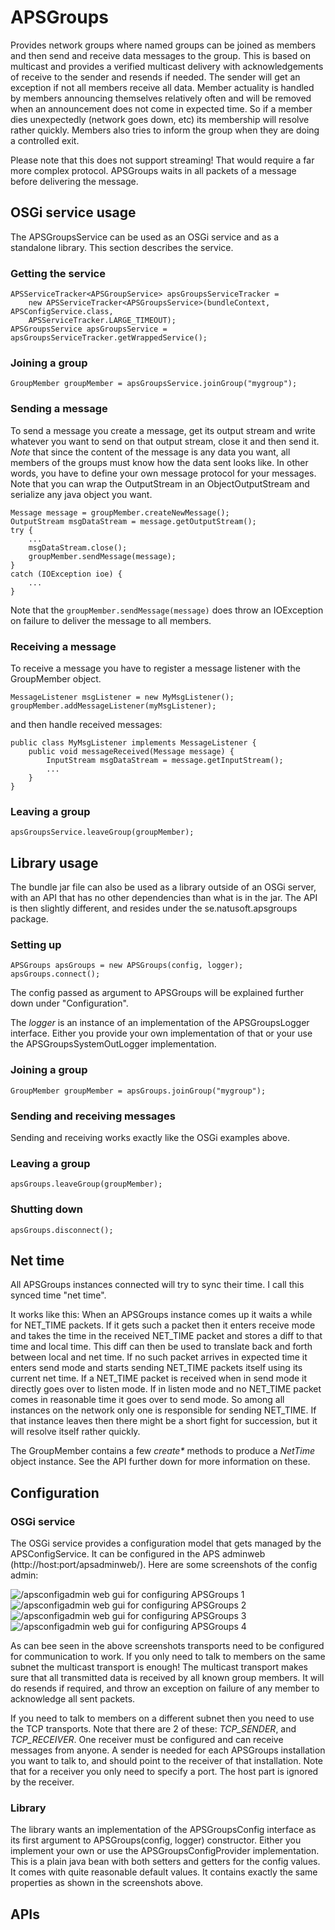 # APSGroups

Provides network groups where named groups can be joined as members and then send and receive data messages to the group. This is based on multicast and provides a verified multicast delivery with acknowledgements of receive to the sender and resends if needed. The sender will get an exception if not all members receive all data. Member actuality is handled by members announcing themselves relatively often and will be removed when an announcement does not come in expected time. So if a member dies unexpectedly (network goes down, etc) its membership will resolve rather quickly. Members also
tries to inform the group when they are doing a controlled exit. 

Please note that this does not support streaming! That would require a far more complex protocol. APSGroups waits in all packets of a message before delivering the message.

## OSGi service usage

The APSGroupsService can be used as an OSGi service and as a standalone library. This section describes the service.
 
### Getting the service

	APSServiceTracker<APSGroupService> apsGroupsServiceTracker = 
		new APSServiceTracker<APSGroupsService>(bundleContext, APSConfigService.class,
		APSServiceTracker.LARGE_TIMEOUT);
	APSGroupsService apsGroupsService = apsGroupsServiceTracker.getWrappedService();
	
### Joining a group

	GroupMember groupMember = apsGroupsService.joinGroup("mygroup");
	
### Sending a message

To send a message you create a message, get its output stream and write whatever you want to send on that
output stream, close it and then send it. _Note_ that since the content of the message is any data you want, 
all members of the groups must know how the data sent looks like. In other words, you have to define your
own message protocol for your messages. Note that you can wrap the OutputStream in an ObjectOutputStream
and serialize any java object you want.
	
	Message message = groupMember.createNewMessage();
	OutputStream msgDataStream = message.getOutputStream();
	try {
		...
		msgDataStream.close();
		groupMember.sendMessage(message);
	}
	catch (IOException ioe) {
		...
	}
	
Note that the `groupMember.sendMessage(message)` does throw an IOException on failure to deliver the message to all members.

### Receiving a message

To receive a message you have to register a message listener with the GroupMember object.

	MessageListener msgListener = new MyMsgListener();
	groupMember.addMessageListener(myMsgListener); 

and then handle received messages:

	public class MyMsgListener implements MessageListener {
		public void messageReceived(Message message) {
			InputStream msgDataStream = message.getInputStream();
			...
		}
	}

### Leaving a group

	apsGroupsService.leaveGroup(groupMember);
	
## Library usage

The bundle jar file can also be used as a library outside of an OSGi server, with an API that has no other dependencies than what is in the jar. The API is then slightly different, and resides under the se.natusoft.apsgroups package.

### Setting up

	APSGroups apsGroups = new APSGroups(config, logger);
	apsGroups.connect();
	
The config passed as argument to APSGroups will be explained further down under "Configuration".

The _logger_ is an instance of an implementation of the APSGroupsLogger interface. Either you provide your own
implementation of that or your use the APSGroupsSystemOutLogger implementation. 
	
### Joining a group

	GroupMember groupMember = apsGroups.joinGroup("mygroup");

### Sending and receiving messages

Sending and receiving works exactly like the OSGi examples above. 

### Leaving a group

	apsGroups.leaveGroup(groupMember);

### Shutting down

	apsGroups.disconnect();
	
## Net time

All APSGroups instances connected will try to sync their time. I call this synced time "net time". 

It works like this: When an APSGroups instance comes up it waits a while for NET\_TIME packets. If it gets such a packet then it enters receive mode and takes the time in the received NET\_TIME packet and stores a diff to that time and local time. This diff can then be used to translate back and forth between local and net time. If no such packet arrives in expected time it enters send mode and starts sending NET\_TIME packets itself using its current net time. If a NET\_TIME packet is received when in send mode it directly goes over to listen mode. If in listen mode and no NET\_TIME packet comes in reasonable time it goes over to send mode. So among all instances on the network only one is responsible for sending NET\_TIME. If that instance leaves then there might be a short fight for succession, but it will resolve itself rather quickly.

The GroupMember contains a few _create\*_ methods to produce a _NetTime_ object instance. See the API further down for more information on these.

## Configuration

### OSGi service 

The OSGi service provides a configuration model that gets managed by the APSConfigService. It can be configured in the APS adminweb (http://host:port/apsadminweb/). Here are some screenshots of the config admin:

![/apsconfigadmin web gui for configuring APSGroups 1](http://download.natusoft.se/Images/APS/APS-Network/APSGroups/docs/images/groups-config-1.png)
![/apsconfigadmin web gui for configuring APSGroups 2](http://download.natusoft.se/Images/APS/APS-Network/APSGroups/docs/images/groups-config-2.png)
![/apsconfigadmin web gui for configuring APSGroups 3](http://download.natusoft.se/Images/APS/APS-Network/APSGroups/docs/images/groups-config-3.png)
![/apsconfigadmin web gui for configuring APSGroups 4](http://download.natusoft.se/Images/APS/APS-Network/APSGroups/docs/images/groups-config-4.png)

As  can bee seen in the above screenshots transports need to be configured for communication to work. If you only need to talk to members on the same subnet the multicast transport is enough! The multicast transport makes sure that all transmitted data is received by all known group members. It will do resends if required, and throw an exception on failure of any member to acknowledge all sent packets. 

If you need to talk to members on a different subnet then you need to use the TCP transports. Note that there are 2 of these: _TCP\_SENDER_, and _TCP\_RECEIVER_. One receiver must be configured and can receive messages from anyone. A sender is needed for each APSGroups installation you want to talk to, and should point to the receiver of that installation. Note that for a receiver you only need to specify a port. The host part is ignored by the receiver.

### Library 

The library wants an implementation of the APSGroupsConfig interface as its first argument to APSGroups(config, logger) constructor. Either you implement your own or use the APSGroupsConfigProvider implementation. This is a plain java bean with both setters and getters for the config values. It comes with quite reasonable default values. It contains exactly the same properties as shown in the screenshots above.

## APIs
